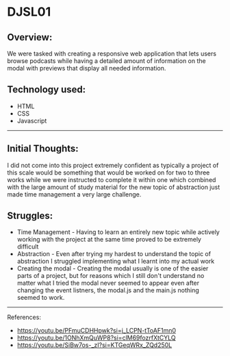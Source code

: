 # DJSL01
## Overview:
We were tasked with creating a responsive web application that lets users browse podcasts
while having a detailed amount of information on the modal with previews that display all 
needed information.

## Technology used:
* HTML
* CSS
* Javascript

---

## Initial Thoughts:
I did not come into this project extremely confident as typically a project of this scale would 
be something that would be worked on for two to three works while we were instructed to complete it within one 
which combined with the large amount of study material for the new topic of abstraction just made time management
a very large challenge.

## Struggles:
* Time Management - Having to learn an entirely new topic while actively working with the project at the same time proved to be extremely difficult
* Abstraction - Even after trying my hardest to understand the topic of abstraction I struggled implementing what I learnt into my actual work
* Creating the modal - Creating the modal usually is one of the easier parts of a project, but for reasons which I still don't understand no matter what I tried the modal never seemed to appear even after changing the event listners, the modal.js and the main.js nothing seemed to work.

---

References:
* https://youtu.be/PFmuCDHHpwk?si=j_LCPN-tToAF1mn0
* https://youtu.be/1ONhXmQuWP8?si=clM69fozrfXtCYLQ
* https://youtu.be/SiBw7os-_zI?si=KTGeqWRx_ZQd250L




